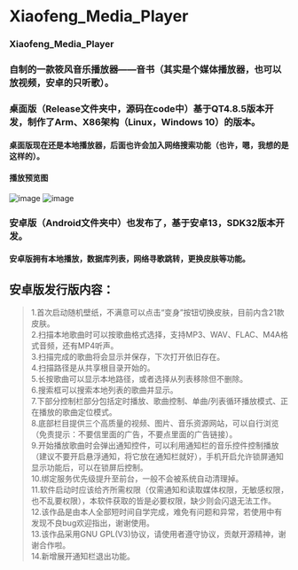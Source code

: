 # Xiaofeng_Media_Player
### Xiaofeng_Media_Player  
### 自制的一款筱风音乐播放器——音书（其实是个媒体播放器，也可以放视频，安卓的只听歌）。  
### 桌面版（Release文件夹中，源码在code中）基于QT4.8.5版本开发，制作了Arm、X86架构（Linux，Windows 10）的版本。  
#### 桌面版现在还是本地播放器，后面也许会加入网络搜索功能（也许，嗯，我想的是这样的）。 
#### 播放预览图
![image](https://github.com/Xavier-Su/Xiaofeng_Media_Player/blob/main/Release/img/menu1.png)
![image](https://github.com/Xavier-Su/Xiaofeng_Media_Player/blob/main/Release/img/menu2.png)
### 安卓版（Android文件夹中）也发布了，基于安卓13，SDK32版本开发。  
#### 安卓版拥有本地播放，数据库列表，网络寻歌跳转，更换皮肤等功能。
## 安卓版发行版内容：  
> 1.首次启动随机壁纸，不满意可以点击“变身”按钮切换皮肤，目前内含21款皮肤。  
> 2.扫描本地歌曲时可以按歌曲格式选择，支持MP3、WAV、FLAC、M4A格式音频，还有MP4听声。  
> 3.扫描完成的歌曲将会显示并保存，下次打开依旧存在。  
> 4.扫描路径是从共享根目录开始的。  
> 5.长按歌曲可以显示本地路径，或者选择从列表移除但不删除。  
> 6.搜索框可以搜索本地列表的歌曲并显示。  
> 7.下部分控制栏部分包括定时播放、歌曲控制、单曲/列表循环播放模式、正在播放的歌曲定位模式。  
> 8.底部栏目提供三个高质量的视频、图片、音乐资源网站，可以自行浏览（免责提示：不要信里面的广告，不要点里面的广告链接）。  
> 9.开始播放歌曲时会弹出通知控件，可以利用通知栏的音乐控件控制播放（建议不要开启悬浮通知，将它放在通知栏就好），手机开启允许锁屏通知显示功能后，可以在锁屏后控制。  
> 10.绑定服务优先级提升至前台，一般不会被系统自动清理掉。  
> 11.软件启动时应该给齐所需权限（仅需通知和读取媒体权限，无敏感权限，也不乱要权限），本软件获取的皆是必要权限，缺少则会闪退无法工作。  
> 12.该作品是由本人全部短时间自学完成，难免有问题和异常，若使用中有发现不良bug欢迎指出，谢谢使用。  
> 13.该作品采用GNU GPL(V3)协议，请使用者遵守协议，贡献开源精神，谢谢合作啦。  
> 14.新增展开通知栏退出功能。  
